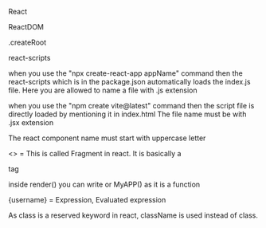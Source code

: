 React

ReactDOM

.createRoot

react-scripts

when you use the "npx create-react-app appName" command then the react-scripts which is in the package.json automatically loads the index.js file.
Here you are allowed to name a file with .js extension

when you use the "npm create vite@latest" command then the script file is directly loaded by mentioning it in index.html
The file name must be with .jsx extension

The react component name must start with uppercase letter
 
<> = This is called Fragment in react. It is basically a <div></div> tag

inside render() you can write <MyApp /> or MyAPP() as it is a function

{username} = Expression, Evaluated expression

As class is a reserved keyword in react, className is used instead of class.